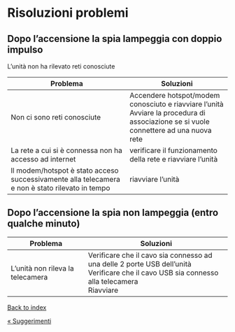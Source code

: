 # Risoluzioni problemi

## Dopo l’accensione la spia lampeggia con doppio impulso
L’unità non ha rilevato reti conosciute

| Problema | Soluzioni |
|----------|----------------------------------------------------------------------------------------------------------------------------------------------------------------|
| Non ci sono reti conosciute | Accendere hotspot/modem conosciuto e riavviare l’unità<br>Avviare la procedura di associazione se si vuole connettere ad una nuova rete |
| La rete a cui si è connessa non ha accesso ad internet | verificare il funzionamento della rete e riavviare l’unità |
| Il modem/hotspot è stato acceso successivamente alla telecamera e non è stato rilevato in tempo | riavviare l’unità |

## Dopo l’accensione la spia non lampeggia (entro qualche minuto)

| Problema | Soluzioni |
|----------|-----------------------------------------------------------------------------------------------------------------------------------------------------------------------------|
|L’unità non rileva la telecamera | Verificare che il cavo sia connesso ad una delle 2 porte USB dell’unità<br>Verificare che il cavo USB sia connesso alla telecamera<br>Riavviare |

[Back to index](README.md)

[&laquo; Suggerimenti](suggerimenti.md) 
